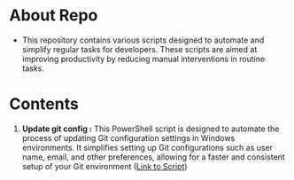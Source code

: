 # About Repo
- This repository contains various scripts designed to automate and simplify regular tasks for developers. These scripts are aimed at improving productivity by reducing manual interventions in routine tasks.

# Contents

1. **Update git config :** This PowerShell script is designed to automate the process of updating Git configuration settings in Windows environments. It simplifies setting up Git configurations such as user name, email, and other preferences, allowing for a faster and consistent setup of your Git environment ([Link to Script](https://github.com/prasanth35/scripts/blob/main/update-git-config.ps1))
